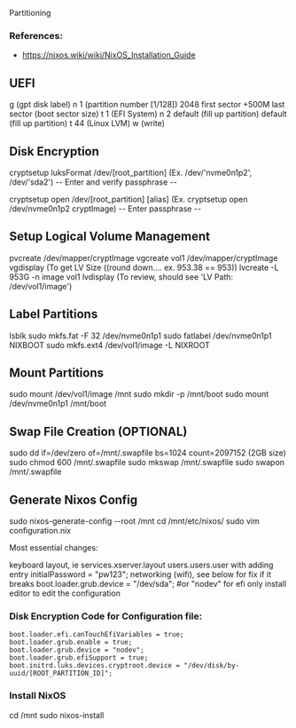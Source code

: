 Partitioning

### References:
- https://nixos.wiki/wiki/NixOS_Installation_Guide

## UEFI

g (gpt disk label)
n
1 (partition number [1/128])
2048 first sector
+500M last sector (boot sector size)
t
1 (EFI System)
n
2
default (fill up partition)
default (fill up partition)
t
44 (Linux LVM)
w (write)


## Disk Encryption
cryptsetup luksFormat /dev/[root_partition] (Ex. /dev/'nvme0n1p2', /dev/'sda2')
-- Enter and verify passphrase --


cryptsetup open /dev/[root_partition] [alias] (Ex. cryptsetup open /dev/nvme0n1p2 cryptImage)
-- Enter passphrase --


## Setup Logical Volume Management
pvcreate /dev/mapper/cryptImage
vgcreate vol1 /dev/mapper/cryptImage
vgdisplay (To get LV Size ((round down.... ex. 953.38 == 953))
lvcreate -L 953G -n image vol1 
lvdisplay (To review, should see 'LV Path: /dev/vol1/image')


## Label Partitions

lsblk
sudo mkfs.fat -F 32 /dev/nvme0n1p1
sudo fatlabel /dev/nvme0n1p1 NIXBOOT
sudo mkfs.ext4 /dev/vol1/image -L NIXROOT


## Mount Partitions
sudo mount /dev/vol1/image /mnt
sudo mkdir -p /mnt/boot
sudo mount /dev/nvme0n1p1 /mnt/boot


## Swap File Creation (OPTIONAL)
sudo dd if=/dev/zero of=/mnt/.swapfile bs=1024 count=2097152 (2GB size)
sudo chmod 600 /mnt/.swapfile
sudo mkswap /mnt/.swapfile
sudo swapon /mnt/.swapfile


## Generate Nixos Config
sudo nixos-generate-config --root /mnt
cd /mnt/etc/nixos/
sudo vim configuration.nix

Most essential changes:

keyboard layout, ie services.xserver.layout
users.users.user with adding entry initialPassword = "pw123";
networking (wifi), see below for fix if it breaks
boot.loader.grub.device = "/dev/sda"; #or "nodev" for efi only
install editor to edit the configuration 

### Disk Encryption Code for Configuration file:
```
boot.loader.efi.canTouchEfiVariables = true;
boot.loader.grub.enable = true;
boot.loader.grub.device = "nodev";
boot.loader.grub.efiSupport = true;
boot.initrd.luks.devices.cryptroot.device = "/dev/disk/by-uuid/[ROOT_PARTITION_ID]";

```

### Install NixOS
cd /mnt
sudo nixos-install